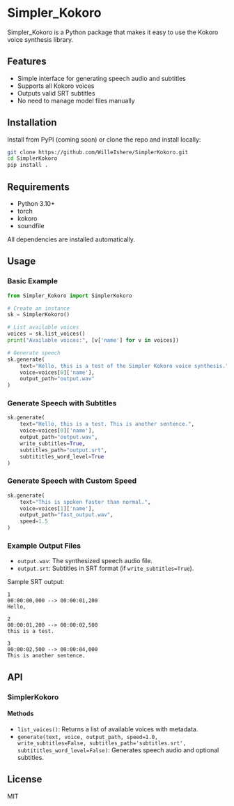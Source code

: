 # Simpler_Kokoro

Simpler_Kokoro is a Python package that makes it easy to use the Kokoro voice synthesis library.

## Features
- Simple interface for generating speech audio and subtitles
- Supports all Kokoro voices
- Outputs valid SRT subtitles
- No need to manage model files manually

## Installation

Install from PyPI (coming soon) or clone the repo and install locally:

```bash
git clone https://github.com/WilleIshere/SimplerKokoro.git
cd SimplerKokoro
pip install .
```

## Requirements
- Python 3.10+
- torch
- kokoro
- soundfile

All dependencies are installed automatically.

## Usage

### Basic Example

```python
from Simpler_Kokoro import SimplerKokoro

# Create an instance
sk = SimplerKokoro()

# List available voices
voices = sk.list_voices()
print("Available voices:", [v['name'] for v in voices])

# Generate speech
sk.generate(
    text="Hello, this is a test of the Simpler Kokoro voice synthesis.",
    voice=voices[0]['name'],
    output_path="output.wav"
)
```

### Generate Speech with Subtitles

```python
sk.generate(
    text="Hello, this is a test. This is another sentence.",
    voice=voices[0]['name'],
    output_path="output.wav",
    write_subtitles=True,
    subtitles_path="output.srt",
    subtititles_word_level=True
)
```

### Generate Speech with Custom Speed

```python
sk.generate(
    text="This is spoken faster than normal.",
    voice=voices[1]['name'],
    output_path="fast_output.wav",
    speed=1.5
)
```

### Example Output Files

- `output.wav`: The synthesized speech audio file.
- `output.srt`: Subtitles in SRT format (if `write_subtitles=True`).

Sample SRT output:
```
1
00:00:00,000 --> 00:00:01,200
Hello,

2
00:00:01,200 --> 00:00:02,500
this is a test.

3
00:00:02,500 --> 00:00:04,000
This is another sentence.
```

## API

### SimplerKokoro

#### Methods
- `list_voices()`: Returns a list of available voices with metadata.
- `generate(text, voice, output_path, speed=1.0, write_subtitles=False, subtitles_path='subtitles.srt', subtititles_word_level=False)`: Generates speech audio and optional subtitles.

## License

MIT